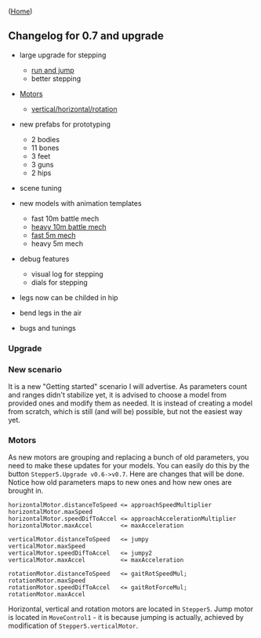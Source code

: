 ([Home](https://kravchik.github.io/moveen/))

## Changelog for 0.7 and upgrade

* large upgrade for stepping  
  * [run and jump](https://youtu.be/lqBbf8qNfAo)
  * better stepping

* [Motors](motors)
  * [vertical/horizontal/rotation](https://youtu.be/GG179F6PSwo) 

* new prefabs for prototyping
  * 2 bodies
  * 11 bones
  * 3 feet
  * 3 guns
  * 2 hips
  
* scene tuning  
* new models with animation templates
  * fast 10m battle mech               
  * [heavy 10m battle mech](https://youtu.be/u9Q6-sILuAo)
  * [fast 5m mech](https://youtu.be/lqBbf8qNfAo)
  * heavy 5m mech

* debug features  
  * visual log for stepping  
  * dials for stepping  

* legs now can be childed in hip
* bend legs in the air
* bugs and tunings


### Upgrade
### New scenario
It is a new "Getting started" scenario I will advertise. As parameters count and ranges didn't stabilize yet, it is advised to choose a model from provided ones and modify them as needed. It is instead of creating a model from scratch, which is still (and will be) possible, but not the easiest way yet.

### Motors
As new motors are grouping and replacing a bunch of old parameters, you need to make these updates for your models. You can easily do this by the button `Stepper5.Upgrade v0.6->v0.7`.
Here are changes that will be done. Notice how old parameters maps to new ones and how new ones are brought in.

    horizontalMotor.distanceToSpeed <= approachSpeedMultiplier
    horizontalMotor.maxSpeed        
    horizontalMotor.speedDifToAccel <= approachAccelerationMultiplier
    horizontalMotor.maxAccel        <= maxAcceleration
                    
    verticalMotor.distanceToSpeed   <= jumpy
    verticalMotor.maxSpeed
    verticalMotor.speedDifToAccel   <= jumpy2
    verticalMotor.maxAccel          <= maxAcceleration
                    
    rotationMotor.distanceToSpeed   <= gaitRotSpeedMul;
    rotationMotor.maxSpeed
    rotationMotor.speedDifToAccel   <= gaitRotForceMul;
    rotationMotor.maxAccel

Horizontal, vertical and rotation motors are located in `Stepper5`. Jump motor is located in `MoveControl1` - it is because jumping is actually, achieved by modification of `Stepper5.verticalMotor`.










